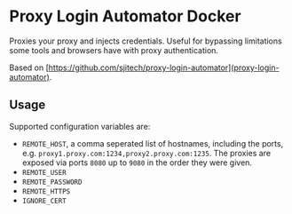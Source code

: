 # Proxy Login Automator Docker

Proxies your proxy and injects credentials. Useful for bypassing limitations some tools and browsers have with proxy authentication. 

Based on [https://github.com/sjitech/proxy-login-automator](proxy-login-automator).

## Usage

Supported configuration variables are:

* `REMOTE_HOST`, a comma seperated list of hostnames, including the ports, e.g. `proxy1.proxy.com:1234,proxy2.proxy.com:1235`. The proxies are exposed via ports `8080` up to `9080` in the order they were given. 
* `REMOTE_USER`
* `REMOTE_PASSWORD`
* `REMOTE_HTTPS`
* `IGNORE_CERT`



